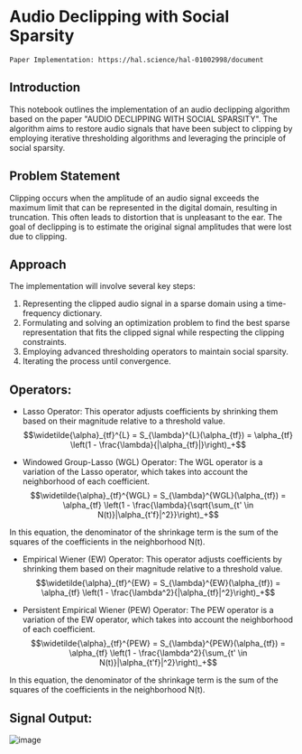 # Audio Declipping with Social Sparsity
    Paper Implementation: https://hal.science/hal-01002998/document

## Introduction
This notebook outlines the implementation of an audio declipping algorithm based on the paper "AUDIO DECLIPPING WITH SOCIAL SPARSITY". The algorithm aims to restore audio signals that have been subject to clipping by employing iterative thresholding algorithms and leveraging the principle of social sparsity.

## Problem Statement
Clipping occurs when the amplitude of an audio signal exceeds the maximum limit that can be represented in the digital domain, resulting in truncation. This often leads to distortion that is unpleasant to the ear. The goal of declipping is to estimate the original signal amplitudes that were lost due to clipping.

## Approach
The implementation will involve several key steps:
1. Representing the clipped audio signal in a sparse domain using a time-frequency dictionary.
2. Formulating and solving an optimization problem to find the best sparse representation that fits the clipped signal while respecting the clipping constraints.
3. Employing advanced thresholding operators to maintain social sparsity.
4. Iterating the process until convergence.

## Operators:

- Lasso Operator:
        This operator adjusts coefficients by shrinking them based on their magnitude relative to a threshold value. 
        $$\widetilde{\alpha}_{tf}^{L} = S_{\lambda}^{L}(\alpha_{tf}) = \alpha_{tf} \left(1 - \frac{\lambda}{|\alpha_{tf}|}\right)_+$$

- Windowed Group-Lasso (WGL) Operator:
        The WGL operator is a variation of the Lasso operator, which takes into account the neighborhood of each coefficient. 
        $$\widetilde{\alpha}_{tf}^{WGL} = S_{\lambda}^{WGL}(\alpha_{tf}) = \alpha_{tf} \left(1 - \frac{\lambda}{\sqrt{\sum_{t' \in N(t)}|\alpha_{t'f}|^2}}\right)_+$$
        
In this equation, the denominator of the shrinkage term is the sum of the squares of the coefficients in the neighborhood N(t).


- Empirical Wiener (EW) Operator:
        This operator adjusts coefficients by shrinking them based on their magnitude relative to a threshold value. 
        $$\widetilde{\alpha}_{tf}^{EW} = S_{\lambda}^{EW}(\alpha_{tf}) = \alpha_{tf} \left(1 - \frac{\lambda^2}{|\alpha_{tf}|^2}\right)_+$$

- Persistent Empirical Wiener (PEW) Operator:
        The PEW operator is a variation of the EW operator, which takes into account the neighborhood of each coefficient. 
        $$\widetilde{\alpha}_{tf}^{PEW} = S_{\lambda}^{PEW}(\alpha_{tf}) = \alpha_{tf} \left(1 - \frac{\lambda^2}{\sum_{t' \in N(t)}|\alpha_{t'f}|^2}\right)_+$$
        
In this equation, the denominator of the shrinkage term is the sum of the squares of the coefficients in the neighborhood N(t).
​




## Signal Output:
![image](https://github.com/RagiBhatt07/Signal-Processing/assets/124009502/ab3d2235-19bb-408d-97ae-35a96f89dac3)

